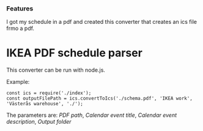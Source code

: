 ### Features

I got my schedule in a pdf and created this converter that creates an ics file frmo a pdf. 

# IKEA PDF schedule parser

This converter can be run with node.js.

Example: 

    const ics = require('./index');
	const outputFilePath = ics.convertToIcs('./schema.pdf', 'IKEA work', 'Västerås warehouse', './');

    
The parameters are:
*PDF path*, *Calendar event title*, *Calendar event description*, *Output folder*

